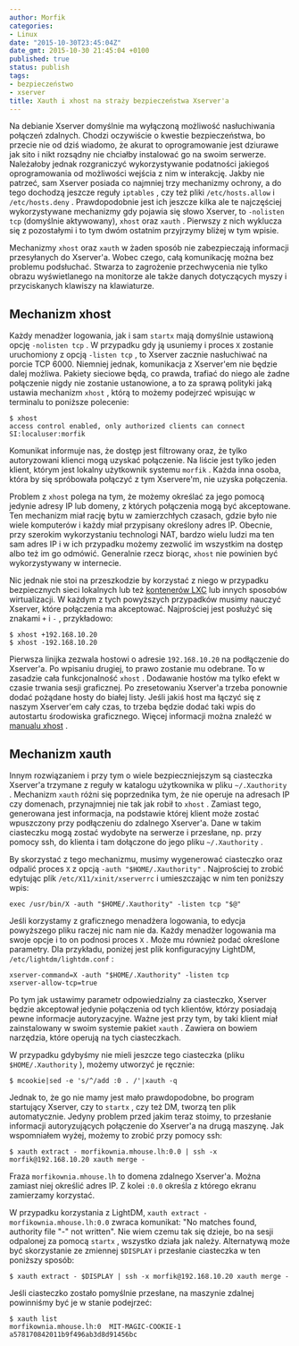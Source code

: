```yaml
---
author: Morfik
categories:
- Linux
date: "2015-10-30T23:45:04Z"
date_gmt: 2015-10-30 21:45:04 +0100
published: true
status: publish
tags:
- bezpieczeństwo
- xserver
title: Xauth i xhost na straży bezpieczeństwa Xserver'a
---
```


Na debianie Xserver domyślnie ma wyłączoną możliwość nasłuchiwania połączeń zdalnych. Chodzi
oczywiście o kwestie bezpieczeństwa, bo przecie nie od dziś wiadomo, że akurat to oprogramowanie
jest dziurawe jak sito i nikt rozsądny nie chciałby instalować go na swoim serwerze. Należałoby
jednak rozgraniczyć wykorzystywanie podatności jakiegoś oprogramowania od możliwości wejścia z nim w
interakcję. Jakby nie patrzeć, sam Xserver posiada co najmniej trzy mechanizmy ochrony, a do tego
dochodzą jeszcze reguły `iptables` , czy też pliki `/etc/hosts.allow` i `/etc/hosts.deny` .
Prawdopodobnie jest ich jeszcze kilka ale te najczęściej wykorzystywane mechanizmy gdy pojawia się
słowo Xserver, to `-nolisten tcp` (domyślnie aktywowany), `xhost` oraz `xauth` . Pierwszy z nich
wyklucza się z pozostałymi i to tym dwóm ostatnim przyjrzymy bliżej w tym wpisie.

Mechanizmy `xhost` oraz `xauth` w żaden sposób nie zabezpieczają informacji przesyłanych do
Xserver'a. Wobec czego, całą komunikację można bez problemu podsłuchać. Stwarza to zagrożenie
przechwycenia nie tylko obrazu wyświetlanego na monitorze ale także danych dotyczących myszy i
przyciskanych klawiszy na klawiaturze.

<!--more-->
## Mechanizm xhost

Każdy menadżer logowania, jak i sam `startx` mają domyślnie ustawioną opcję `-nolisten tcp` . W
przypadku gdy ją usuniemy i proces `X` zostanie uruchomiony z opcją `-listen tcp` , to Xserver
zacznie nasłuchiwać na porcie TCP 6000. Niemniej jednak, komunikacja z Xserver'em nie będzie dalej
możliwa. Pakiety sieciowe będą, co prawda, trafiać do niego ale żadne połączenie nigdy nie zostanie
ustanowione, a to za sprawą polityki jaką ustawia mechanizm `xhost` , którą to możemy podejrzeć
wpisując w terminalu to poniższe polecenie:

    $ xhost
    access control enabled, only authorized clients can connect
    SI:localuser:morfik

Komunikat informuje nas, że dostęp jest filtrowany oraz, że tylko autoryzowani klienci mogą uzyskać
połączenie. Na liście jest tylko jeden klient, którym jest lokalny użytkownik systemu `morfik` .
Każda inna osoba, która by się spróbowała połączyć z tym Xservere'm, nie uzyska połączenia.

Problem z `xhost` polega na tym, że możemy określać za jego pomocą jedynie adresy IP lub domeny, z
których połączenia mogą być akceptowane. Ten mechanizm miał rację bytu w zamierzchłych czasach,
gdzie było nie wiele komputerów i każdy miał przypisany określony adres IP. Obecnie, przy szerokim
wykorzystaniu technologi NAT, bardzo wielu ludzi ma ten sam adres IP i w ich przypadku możemy
zezwolić im wszystkim na dostęp albo też im go odmówić. Generalnie rzecz biorąc, `xhost` nie
powinien być wykorzystywany w internecie.

Nic jednak nie stoi na przeszkodzie by korzystać z niego w przypadku bezpiecznych sieci lokalnych
lub też [kontenerów LXC](/post/konfiguracja-kontenerow-lxc/) lub innych sposobów
wirtualizacji. W każdym z tych powyższych przypadków musimy nauczyć Xserver, które połączenia ma
akceptować. Najprościej jest posłużyć się znakami `+` i `-` , przykładowo:

    $ xhost +192.168.10.20
    $ xhost -192.168.10.20

Pierwsza linijka zezwala hostowi o adresie `192.168.10.20` na podłączenie do Xserver'a. Po wpisaniu
drugiej, to prawo zostanie mu odebrane. To w zasadzie cała funkcjonalność `xhost` . Dodawanie hostów
ma tylko efekt w czasie trwania sesji graficznej. Po zresetowaniu Xserver'a trzeba ponownie dodać
pożądane hosty do białej listy. Jeśli jakiś host ma łączyć się z naszym Xserver'em cały czas, to
trzeba będzie dodać taki wpis do autostartu środowiska graficznego. Więcej informacji można znaleźć
w [manualu xhost](http://manpages.ubuntu.com/manpages/xenial/en/man1/xhost.1.html) .

## Mechanizm xauth

Innym rozwiązaniem i przy tym o wiele bezpieczniejszym są ciasteczka Xserver'a trzymane z reguły w
katalogu użytkownika w pliku `~/.Xauthority` . Mechanizm `xauth` różni się poprzednika tym, że nie
operuje na adresach IP czy domenach, przynajmniej nie tak jak robił to `xhost` . Zamiast tego,
generowana jest informacja, na podstawie której klient może zostać wpuszczony przy podłączeniu do
zdalnego Xserver'a. Dane w takim ciasteczku mogą zostać wydobyte na serwerze i przesłane, np. przy
pomocy ssh, do klienta i tam dołączone do jego pliku `~/.Xauthority` .

By skorzystać z tego mechanizmu, musimy wygenerować ciasteczko oraz odpalić proces `X` z opcją
`-auth "$HOME/.Xauthority"` . Najprościej to zrobić edytując plik `/etc/X11/xinit/xserverrc` i
umieszczając w nim ten poniższy wpis:

    exec /usr/bin/X -auth "$HOME/.Xauthority" -listen tcp "$@"

Jeśli korzystamy z graficznego menadżera logowania, to edycja powyższego pliku raczej nic nam nie
da. Każdy menadżer logowania ma swoje opcje i to on podnosi proces `X` . Może mu również podać
określone parametry. Dla przykładu, poniżej jest plik konfiguracyjny LightDM,
`/etc/lightdm/lightdm.conf` :

    xserver-command=X -auth "$HOME/.Xauthority" -listen tcp
    xserver-allow-tcp=true

Po tym jak ustawimy parametr odpowiedzialny za ciasteczko, Xserver będzie akceptował jedynie
połączenia od tych klientów, którzy posiadają pewne informacje autoryzacyjne. Ważne jest przy tym,
by taki klient miał zainstalowany w swoim systemie pakiet `xauth` . Zawiera on bowiem narzędzia,
które operują na tych ciasteczkach.

W przypadku gdybyśmy nie mieli jeszcze tego ciasteczka (pliku `$HOME/.Xauthority` ), możemy utworzyć
je ręcznie:

    $ mcookie|sed -e 's/^/add :0 . /'|xauth -q

Jednak to, że go nie mamy jest mało prawdopodobne, bo program startujący Xserver, czy to `startx` ,
czy też DM, tworzą ten plik automatycznie. Jedyny problem przed jakim teraz stoimy, to przesłanie
informacji autoryzujących połączenie do Xserver'a na drugą maszynę. Jak wspomniałem wyżej, możemy to
zrobić przy pomocy ssh:

    $ xauth extract - morfikownia.mhouse.lh:0.0 | ssh -x morfik@192.168.10.20 xauth merge -

Fraza `morfikownia.mhouse.lh` to domena zdalnego Xserver'a. Można zamiast niej określić adres IP. Z
kolei `:0.0` określa z którego ekranu zamierzamy korzystać.

W przypadku korzystania z LightDM, `xauth extract - morfikownia.mhouse.lh:0.0` zwraca komunikat: "No
matches found, authority file "-" not written". Nie wiem czemu tak się dzieje, bo na sesji odpalonej
za pomocą `startx` , wszystko działa jak należy. Alternatywą może być skorzystanie ze zmiennej
`$DISPLAY` i przesłanie ciasteczka w ten poniższy sposób:

    $ xauth extract - $DISPLAY | ssh -x morfik@192.168.10.20 xauth merge -

Jeśli ciasteczko zostało pomyślnie przesłane, na maszynie zdalnej powinniśmy być je w stanie
podejrzeć:

    $ xauth list
    morfikownia.mhouse.lh:0  MIT-MAGIC-COOKIE-1  a578170842011b9f496ab3d8d91456bc
